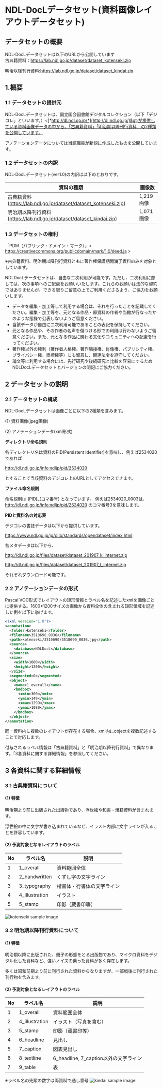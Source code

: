 NDL-DocLデータセット(資料画像レイアウトデータセット)
==================

## データセットの概要

NDL-DocLデータセットは以下のURLから公開しています<br/>
古典籍資料：https://lab.ndl.go.jp/dataset/dataset_kotenseki.zip

明治以降刊行資料:https://lab.ndl.go.jp/dataset/dataset_kindai.zip


1.概要
----

### 1.1 データセットの提供元

NDL-DocLデータセットは、国立国会図書館デジタルコレクション（以下「デジコレ」といいます。）&lt;[*http://dl.ndl.go.jp/*](http://dl.ndl.go.jp/)&gt;が提供している資料画像データの中から、「古典籍資料」「明治期以降刊行資料」の2種類を公開しています。

アノテーションデータについては当館職員が新規に作成したものを公開しています。

### 1.2 データセットの内訳

NDL-DocLデータセット(ver1.0)の内訳は以下のとおりです。

  |資料の種類                   | 画像数
  |-------------------|----------
  |古典籍資料 (https://lab.ndl.go.jp/dataset/dataset_kotenseki.zip)          |1,219画像
  |明治期以降刊行資料(https://lab.ndl.go.jp/dataset/dataset_kindai.zip)    |1,071画像

### 1.3 データセットの権利
「PDM（パブリック・ドメイン・マーク）」&lt; https://creativecommons.org/publicdomain/mark/1.0/deed.ja &gt;

※古典籍資料、明治期以降刊行資料ともに著作権保護期間満了資料のみを対象としています。

NDLDocLデータセットは、自由な二次利用が可能です。ただし、二次利用に際しては、次の事項へのご配慮をお願いいたします。これらのお願いは法的な契約ではありませんが、できる限りご留意の上でご利用くださるよう、ご協力をお願いします。

- データを編集・加工等して利用する場合は、それを行ったことを記載してください。編集・加工等を、元となる作品・原資料の作者や当館が行なったかのような態様で公表しないようご留意ください。
- 当該データが自由に二次利用可能であることの表記を保持してください。
- 元となる作品や、その作者の名声を傷つける形での利用は行わないようご留意ください。また、元となる作品に関わる文化やコミュニティへの配慮を行ってください。
- 著作権以外の権利（著作者人格権、著作隣接権、肖像権、パブリシティ権、プライバシー権、商標権等）にも留意し、関連法令を遵守してください。
- 論文等に利用する場合には、先行研究や後続研究と比較を容易にするためNDLDocLデータセットとバージョンの明記にご協力ください。


2 データセットの説明
------------------

### 2.1 データセットの構成

NDL-DocLデータセットは画像ごとに以下の2種類を含みます。

(1) 資料画像(jpeg画像)

(2) アノテーションデータ(xml形式)

**ディレクトリ命名規則**

各ディレクトリ名は資料のPID(Persistent Identifier)を意味し、例えば2534020であれば

http://dl.ndl.go.jp/info:ndljp/pid/2534020

とすることで当該資料のデジコレ上のURLとしてアクセスできます。

**ファイル命名規則**

命名規則は
(PID)_(コマ番号)
となっています。
例えば2534020_0003は、http://dl.ndl.go.jp/info:ndljp/pid/2534020
のコマ番号3を意味します。

**PIDと資料名の対応表**

デジコレの書誌データは以下から提供しています。

https://www.ndl.go.jp/jp/dlib/standards/opendataset/index.html

各メタデータは以下から、

http://dl.ndl.go.jp/files/dataset/dataset_201907_k_internet.zip


http://dl.ndl.go.jp/files/dataset/dataset_201907_t_internet.zip

それぞれダウンロード可能です。


### 2.2 アノテーションデータの形式

Pascal
VOC形式でレイアウトの矩形情報とラベル名を記述したxmlを画像ごとに提供する。1600\*1200サイズの画像から資料全体の含まれる矩形領域を記述した例を以下に挙げます。

```xml
<?xml version="1.0"?>
<annotation>
  <folder>kotenseki</folder>
  <filename>3510690_0036</filename>
  <path>kotenseki/3510690/3510690_0036.jpg</path>
  <source>
    <database>NDLDocL</database>
  </source>
  <size>
    <width>1600</width>
    <height>1200</height>
  </size>
  <segmented>0</segmented>
  <object>
    <name>1_overall</name>
    <bndbox>
      <xmin>300</xmin>
      <ymin>149</ymin>
      <xmax>1299</xmax>
      <ymax>1080</ymax>
    </bndbox>
  </object>
</annotation>
```

同一資料内に複数のレイアウトが存在する場合、xml内にobjectを複数記述することで対応します。

付与されるラベル情報は「古典籍資料」と「明治期以降刊行資料」で異なります。「3各資料に関する詳細情報」を参照してください。

3 各資料に関する詳細情報
----------------------

### 3.1 古典籍資料について

#### (1) 特徴

明治期より前に出版された出版物であり、浮世絵や和書・漢籍資料が含まれます。

浮世絵の中に文字が書き込まれているなど、イラスト内部に文字ラインが入ることを許容しています。

#### (2) 予測対象となるレイアウトのラベル

  |No  | ラベル名          |説明
  |----| -----------------| --------------------------------------
  |1   | 1\_overall       | 資料範囲全体
  |2   | 2\_handwritten   | くずし字の文字ライン
  |3   | 3\_typography    | 楷書体・行書体の文字ライン
  |4   | 4\_illustration  | イラスト
  |5   | 5\_stamp         | 印影（蔵書印等）

<img src="https://github.com/ndl-lab/layout-dataset/images/kotenseki_ss.png" alt="kotenseki sample image" title="screen shot">

### 3.2 明治期以降刊行資料について

#### (1) 特徴
明治期以降に出版された、冊子の形態をとる出版物であり、マイクロ資料をデジタル化した資料など、強いノイズの乗った資料が多く存在します。

多くは昭和前期より前に刊行された資料からなりますが、一部戦後に刊行された刊行物を含みます。

#### (2) 予測対象となるレイアウトのラベル

  |No   |ラベル名          |説明
  |---- |-----------------| ---------------------------------------------
  |1    |1\_overall       | 資料範囲全体
  |2    |4\_illustration  | イラスト（写真を含む）
  |3    |5\_stamp         | 印影（蔵書印等）
  |4    |6\_headline      | 見出し
  |5    |7\_caption       | 図表見出し
  |6    |8\_textline      | 6\_headline, 7\_caption以外の文字ライン
  |7    |9\_table         | 表

※ラベル名の先頭の数字は両資料で通し番号
<img src="https://github.com/ndl-lab/layout-dataset/images/kindai_ss.png" alt="kindai sample image" title="screen shot">
